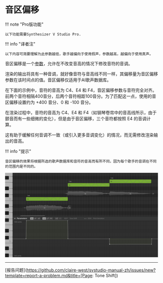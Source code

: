# 音区偏移

!!! note "Pro版功能"

    以下功能需要Synthesizer V Studio Pro.

!!! info "译者注"

    以下内容可简要理解为此参数越低，歌手越偏向于使用假声，参数越高，越偏向于使用真声。

音区偏移是一个[参数](editing-parameters.md)，允许在不改变音高的情况下修改音符的音调。

渲染的输出将具有一种音调，就好像音符与音高线不同一样，其偏移量为音区偏移参数在该时间点的值。音区偏移仅适用于AI歌声数据库。

在下面的示例中，音符的音高为 C4、E4 和 F4，音区偏移参数与音符完全对齐。前两个音符相隔400音分，后两个音符相距100音分。为了匹配这一点，使用的音区偏移设置约为 +400 音分、0 和 -100 音分。

在渲染过程中，音符的音高为 C4、E4 和 F4（如钢琴卷帘中的音高线所示，由于颤音而有一些细微的变化），但是由于音区偏移，三个音符都按照 E4 的音调计算。

这有助于缓解任何音调不一致（或引入更多音调变化）的情况，而无需修改渲染输出的音高。

!!! info "提示"

    音区偏移的效果将根据所选的歌声数据库和音符的音高而有所不同，因为每个歌手的音调在不同的范围内是不同的。

![音区偏移示例](../img/parameters/tone-shift.png)

---

[报告问题](https://github.com/claire-west/svstudio-manual-zh/issues/new?template=report-a-problem.md&title=[Page: Tone Shift])